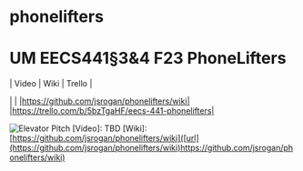 # phonelifters

# UM EECS441§3&4 F23 PhoneLifters

| Video  |  Wiki |  Trello  |

| | |https://github.com/jsrogan/phonelifters/wiki| |https://trello.com/b/5bzTgaHF/eecs-441-phonelifters|

![Elevator Pitch](<img width="845" alt="image" src="https://user-images.githubusercontent.com/jsrogan/phonelifters/blob/main/docs/elevator%20pitch.png">)
[Video]: TBD
[Wiki]: [https://github.com/jsrogan/phonelifters/wiki]([url](https://github.com/jsrogan/phonelifters/wiki)https://github.com/jsrogan/phonelifters/wiki)

